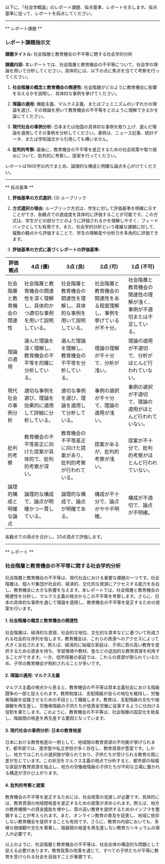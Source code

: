 以下に、「社会学概論」のレポート課題、採点基準、レポートを示します。採点基準に従って、レポートを採点してください。

---------------------------------------
** レポート課題 **

### レポート課題指示文

**課題タイトル:** 社会階層と教育機会の不平等に関する社会学的分析

**課題内容:** 本レポートでは、社会階層と教育機会の不平等について、社会学の理論を用いて分析してください。具体的には、以下の点に焦点を当てて考察を行ってください。

1. **社会階層の概念と教育機会の関連性:** 社会階層がどのように教育機会に影響を与えるかを説明し、具体的な事例を挙げてください。

2. **理論の適用:** 機能主義、マルクス主義、またはフェミニズムのいずれかの理論を選び、その理論を用いて教育機会の不平等をどのように理解できるかを論じてください。

3. **現代社会の事例分析:** 日本または他国の具体的な事例を取り上げ、選んだ理論を適用してその事例を分析してください。事例は、ニュース記事、統計データ、または学術論文から引用しても構いません。

4. **批判的考察:** 最後に、教育機会の不平等を是正するための社会政策や取り組みについて、批判的に考察し、提案を行ってください。

レポートは1600字以内でまとめ、論理的な構成と明確な論点を心がけてください。

---------------------------------------
** 採点基準 **

1. **評価基準の方式選択:** (3) ルーブリック

2. **方式選択の理由:** 
   ルーブリック方式は、学生に対して評価基準を明確に示すことができ、各観点での達成度を具体的に評価することが可能です。この方式は、学生がどの部分でどのように評価されるかを理解しやすく、フィードバックとしても有用です。また、社会学的分析という複雑な課題に対して、複数の観点から評価することで、学生の理解度や分析力を多角的に評価できます。

3. **評価基準の方式に基づくレポートの評価基準:**

| 評価観点             | 4点 (優)                                                                 | 3点 (良)                                                               | 2点 (可)                                                               | 1点 (不可)                                                             |
|----------------------|--------------------------------------------------------------------------|------------------------------------------------------------------------|------------------------------------------------------------------------|------------------------------------------------------------------------|
| 社会階層と教育機会の関連性 | 社会階層と教育機会の関連性を深く理解し、具体的かつ適切な事例を用いて説明している。 | 社会階層と教育機会の関連性を理解し、具体的な事例を用いて説明している。 | 社会階層と教育機会の関連性をある程度理解し、事例を挙げているが不十分。 | 社会階層と教育機会の関連性の理解が浅く、事例が不適切または不足している。 |
| 理論の適用           | 選んだ理論を深く理解し、教育機会の不平等を的確に分析している。             | 選んだ理論を理解し、教育機会の不平等を分析している。                   | 理論の理解が不十分で、分析が浅い。                                     | 理論の適用が不適切で、分析がほとんど行われていない。                   |
| 現代社会の事例分析   | 適切な事例を選び、理論を効果的に適用して詳細に分析している。               | 適切な事例を選び、理論を適用して分析している。                         | 事例の選択が不十分で、理論の適用が浅い。                               | 事例の選択が不適切で、理論の適用がほとんど行われていない。             |
| 批判的考察           | 教育機会の不平等是正に向けた提案が具体的で、批判的考察が深い。             | 教育機会の不平等是正に向けた提案があり、批判的考察が行われている。     | 提案があるが、批判的考察が浅い。                                       | 提案が不十分で、批判的考察がほとんど行われていない。                   |
| 論理的構成と明確な論点 | 論理的な構成で、論点が明確かつ一貫している。                               | 論理的な構成で、論点が明確である。                                     | 構成が不十分で、論点がやや不明確。                                     | 構成が不適切で、論点が不明確。                                         |

各観点での得点を合計し、20点満点で評価します。

---------------------------------------
** レポート **
### 社会階層と教育機会の不平等に関する社会学的分析

社会階層と教育機会の不平等は、現代社会における重要な課題の一つです。社会階層は、個人や集団が社会的、経済的、文化的な資源にアクセスする能力を左右し、教育機会に大きな影響を与えます。本レポートでは、社会階層と教育機会の関連性を分析し、マルクス主義の視点からこの不平等を考察します。さらに、日本の具体的な事例を通じて理論を適用し、教育機会の不平等を是正するための提案を行います。

#### 1. 社会階層の概念と教育機会の関連性

社会階層は、経済的な資源、社会的な地位、文化的な資本などに基づいて形成される社会的な序列を指します。教育機会は、これらの資源へのアクセスによって大きく左右されます。例えば、経済的に裕福な家庭は、子供に質の高い教育を提供するための資金を持ち、学習環境や教材、塾などの追加的な教育資源を利用することができます。一方、低所得層の家庭では、これらの資源が限られているため、子供の教育機会が制約されることが多いです。

#### 2. 理論の適用: マルクス主義

マルクス主義の視点から見ると、教育機会の不平等は資本主義社会における階級闘争の一部と捉えられます。教育制度は、支配階級が自らの地位を維持し、労働者階級を従属させるための手段として機能します。教育は、支配階級の文化や価値観を再生産し、労働者階級の子供たちが低賃金労働に従事するように仕向ける役割を果たします。このように、教育機会の不平等は、社会階層の固定化を助長し、階級間の格差を再生産する要因となっています。

#### 3. 現代社会の事例分析: 日本の教育格差

日本における教育格差の一例として、地域間の教育資源の不均衡が挙げられます。都市部では、進学塾や私立学校が多く存在し、教育資源が豊富です。しかし、地方ではこれらの選択肢が限られており、子供たちが受けられる教育の質に差が生じています。この状況をマルクス主義の視点で分析すると、都市部の裕福な家庭が教育資源を独占し、地方の労働者階級の子供たちが不利な立場に置かれる構造が浮かび上がります。

#### 4. 批判的考察と提案

教育機会の不平等を是正するためには、社会政策の見直しが必要です。具体的には、教育資源の地域間格差を是正するための政策が求められます。例えば、地方の教育機関への資金援助を増やし、質の高い教育を提供するためのインフラを整備することが考えられます。また、オンライン教育の普及を促進し、地域に依存しない教育機会を提供することも有効です。さらに、教育の内容においても、多様な価値観や文化を尊重し、階級間の格差を再生産しない教育カリキュラムの導入が必要です。

以上のように、社会階層と教育機会の不平等は、社会全体の構造的な問題として捉える必要があります。教育政策の改善を通じて、すべての子供たちが平等に教育を受けられる社会を目指すことが重要です。

